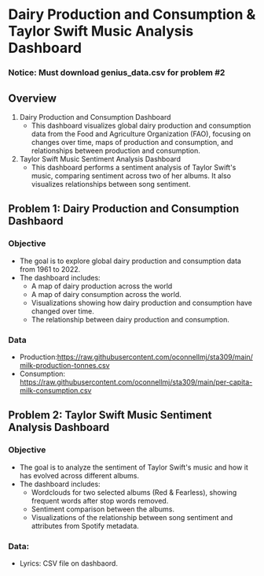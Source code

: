 # Dairy Production and Consumption & Taylor Swift Music Analysis Dashboard

### Notice: Must download genius_data.csv for problem #2

## Overview

1. Dairy Production and Consumption Dashboard
   - This dashboard visualizes global dairy production and consumption data from the Food and Agriculture Organization (FAO), focusing on changes over time, maps of production and consumption, and relationships between production and consumption.
2. Taylor Swift Music Sentiment Analysis Dashboard
   - This dashboard performs a sentiment analysis of Taylor Swift's music, comparing sentiment across two of her albums. It also visualizes relationships between song sentiment.


## Problem 1: Dairy Production and Consumption Dashbaord
### Objective 
- The goal is to explore global dairy production and consumption data from 1961 to 2022.
- The dashboard includes:
  - A map of dairy production across the world
  - A map of dairy consumption across the world.
  - Visualizations showing how dairy production and consumption have changed over time.
  - The relationship between dairy production and consumption.
### Data
- Production:https://raw.githubusercontent.com/oconnellmj/sta309/main/milk-production-tonnes.csv
- Consumption: https://raw.githubusercontent.com/oconnellmj/sta309/main/per-capita-milk-consumption.csv

## Problem 2: Taylor Swift Music Sentiment Analysis Dashboard
### Objective
- The goal is to analyze the sentiment of Taylor Swift's music and how it has evolved across different albums.
- The dashboard includes:
  - Wordclouds for two selected albums (Red & Fearless), showing frequent words after stop words removed.
  - Sentiment comparison between the albums.
  - Visualizations of the relationship between song sentiment and attributes from Spotify metadata.
### Data:
- Lyrics: CSV file on dashbaord.

